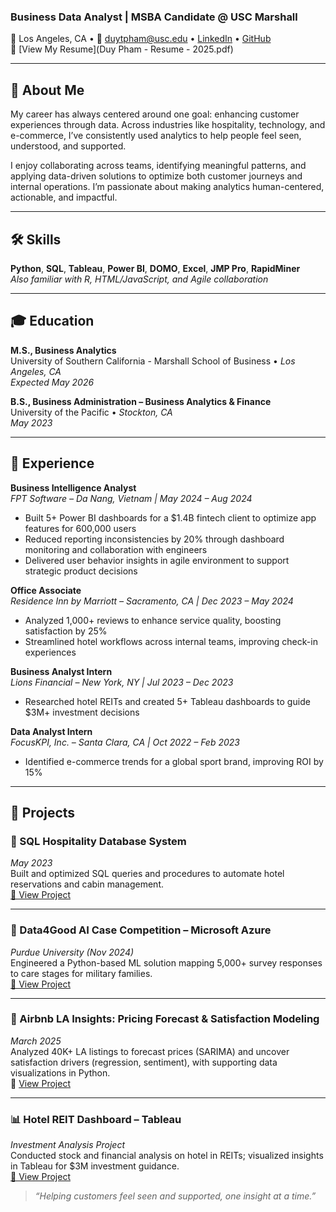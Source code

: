 ### Business Data Analyst | MSBA Candidate @ USC Marshall

📍 Los Angeles, CA • 📧 duytpham@usc.edu • [LinkedIn](https://www.linkedin.com/in/kaidp) • [GitHub](https://github.com/kaiixdy)  
📄 [View My Resume](Duy Pham - Resume - 2025.pdf)

---

## 👋 About Me

My career has always centered around one goal: enhancing customer experiences through data. Across industries like hospitality, technology, and e-commerce, I’ve consistently used analytics to help people feel seen, understood, and supported.

I enjoy collaborating across teams, identifying meaningful patterns, and applying data-driven solutions to optimize both customer journeys and internal operations. I’m passionate about making analytics human-centered, actionable, and impactful.

---

## 🛠️ Skills

**Python**, **SQL**, **Tableau**, **Power BI**, **DOMO**, **Excel**, **JMP Pro**, **RapidMiner**  
*Also familiar with R, HTML/JavaScript, and Agile collaboration*

---

## 🎓 Education

**M.S., Business Analytics**  
University of Southern California - Marshall School of Business • *Los Angeles, CA*  
_Expected May 2026_

**B.S., Business Administration – Business Analytics & Finance**  
University of the Pacific • *Stockton, CA*  
_May 2023_

---

## 💼 Experience

**Business Intelligence Analyst**  
*FPT Software – Da Nang, Vietnam | May 2024 – Aug 2024*  
- Built 5+ Power BI dashboards for a $1.4B fintech client to optimize app features for 600,000 users  
- Reduced reporting inconsistencies by 20% through dashboard monitoring and collaboration with engineers  
- Delivered user behavior insights in agile environment to support strategic product decisions  

**Office Associate**  
*Residence Inn by Marriott – Sacramento, CA | Dec 2023 – May 2024*  
- Analyzed 1,000+ reviews to enhance service quality, boosting satisfaction by 25%  
- Streamlined hotel workflows across internal teams, improving check-in experiences  

**Business Analyst Intern**  
*Lions Financial – New York, NY | Jul 2023 – Dec 2023*  
- Researched hotel REITs and created 5+ Tableau dashboards to guide $3M+ investment decisions  

**Data Analyst Intern**  
*FocusKPI, Inc. – Santa Clara, CA | Oct 2022 – Feb 2023*  
- Identified e-commerce trends for a global sport brand, improving ROI by 15%  

---

## 📁 Projects

### 🏨 SQL Hospitality Database System  
*May 2023*  
Built and optimized SQL queries and procedures to automate hotel reservations and cabin management.  
[🔗 View Project](https://github.com/kaiixdy/Database_Development_for_Hospitality_Management)

---

### 🧠 Data4Good AI Case Competition – Microsoft Azure  
*Purdue University (Nov 2024)*  
Engineered a Python-based ML solution mapping 5,000+ survey responses to care stages for military families.  
[🔗 View Project](https://github.com/kaiixdy/data4good_case_competition)

---

### 🏡 Airbnb LA Insights: Pricing Forecast & Satisfaction Modeling
*March 2025*  
Analyzed 40K+ LA listings to forecast prices (SARIMA) and uncover satisfaction drivers (regression, sentiment), with supporting data visualizations in Python.  
🔗 [View Project](https://github.com/kaiixdy/airbnb_la_insights)

---
### 📊 Hotel REIT Dashboard – Tableau  
*Investment Analysis Project*  
Conducted stock and financial analysis on hotel in REITs; visualized insights in Tableau for $3M investment guidance.  
[🔗 View Project](https://github.com/kaiixdy/Hotel_REIT_Dashboard)


> *“Helping customers feel seen and supported, one insight at a time.”*

